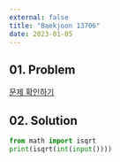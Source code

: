 ```yaml
---
external: false
title: "Baekjoon 13706"
date: 2023-01-05
---
```


## 01. Problem

[문제 확인하기](https://www.acmicpc.net/problem/13706)

## 02. Solution

```Python
from math import isqrt
print(isqrt(int(input())))
```
